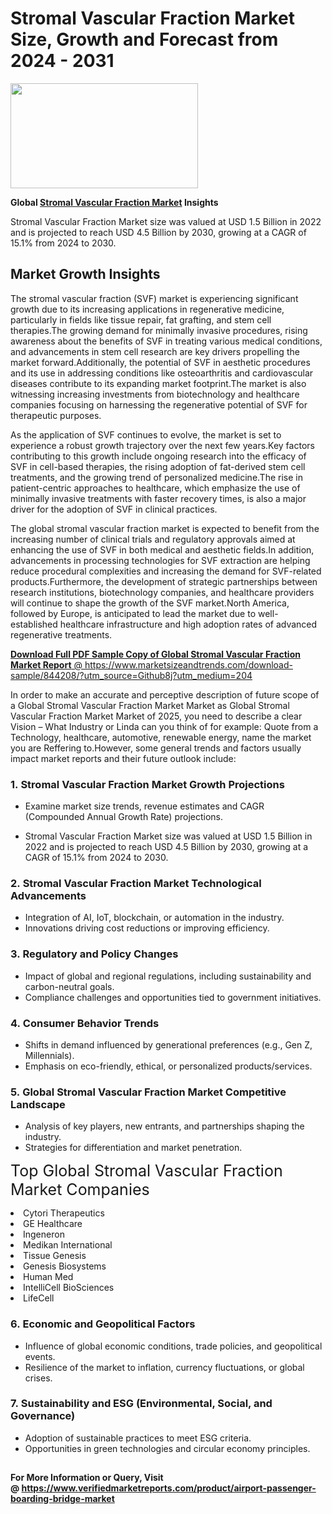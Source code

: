 <H1>Stromal Vascular Fraction Market Size, Growth and Forecast from 2024 - 2031</H1><img class="aligncenter size-medium wp-image-584254" src="https://thirdeyenews.in/wp-content/uploads/2024/09/Global-Market-Research-300x168.jpeg" alt="" width="300" height="168" /><p><strong>Global&nbsp;<a href="https://www.marketsizeandtrends.com/download-sample/844208/?utm_source=Github8j?utm_medium=204">Stromal Vascular Fraction Market</a> Insights</strong></p><p>Stromal Vascular Fraction Market size was valued at USD 1.5 Billion in 2022 and is projected to reach USD 4.5 Billion by 2030, growing at a CAGR of 15.1% from 2024 to 2030.</p><p><h2>Market Growth Insights</h2> <p>The stromal vascular fraction (SVF) market is experiencing significant growth due to its increasing applications in regenerative medicine, particularly in fields like tissue repair, fat grafting, and stem cell therapies.The growing demand for minimally invasive procedures, rising awareness about the benefits of SVF in treating various medical conditions, and advancements in stem cell research are key drivers propelling the market forward.Additionally, the potential of SVF in aesthetic procedures and its use in addressing conditions like osteoarthritis and cardiovascular diseases contribute to its expanding market footprint.The market is also witnessing increasing investments from biotechnology and healthcare companies focusing on harnessing the regenerative potential of SVF for therapeutic purposes.</p> <p><a href="download_sample_link"></a></p> <p>As the application of SVF continues to evolve, the market is set to experience a robust growth trajectory over the next few years.Key factors contributing to this growth include ongoing research into the efficacy of SVF in cell-based therapies, the rising adoption of fat-derived stem cell treatments, and the growing trend of personalized medicine.The rise in patient-centric approaches to healthcare, which emphasize the use of minimally invasive treatments with faster recovery times, is also a major driver for the adoption of SVF in clinical practices.</p> <p>The global stromal vascular fraction market is expected to benefit from the increasing number of clinical trials and regulatory approvals aimed at enhancing the use of SVF in both medical and aesthetic fields.In addition, advancements in processing technologies for SVF extraction are helping reduce procedural complexities and increasing the demand for SVF-related products.Furthermore, the development of strategic partnerships between research institutions, biotechnology companies, and healthcare providers will continue to shape the growth of the SVF market.North America, followed by Europe, is anticipated to lead the market due to well-established healthcare infrastructure and high adoption rates of advanced regenerative treatments.</p> <p><a href="download_sample_link"></a></p> <p><a href="get_more_link"></p><p><span class=""><strong>Download Full PDF Sample Copy of Global Stromal Vascular Fraction Market Report</strong> @ <a href="https://www.marketsizeandtrends.com/download-sample/844208/?utm_source=Github8j?utm_medium=204" target="_blank">https://www.marketsizeandtrends.com/download-sample/844208/?utm_source=Github8j?utm_medium=204</a></span></p><p>In order to make an accurate and perceptive description of future scope of a Global&nbsp;Stromal Vascular Fraction Market Market as Global&nbsp;Stromal Vascular Fraction Market Market of 2025, you need to describe a clear Vision &ndash; What Industry or Linda can you think of for example: Quote from a Technology, healthcare, automotive, renewable energy, name the market you are Reffering to.However, some general trends and factors usually impact market reports and their future outlook include:</p><h3>1.&nbsp;<strong>Stromal Vascular Fraction Market Growth Projections</strong></h3><ul><li>Examine market size trends, revenue estimates and CAGR (Compounded Annual Growth Rate) projections.</li><li><p>Stromal Vascular Fraction Market size was valued at USD 1.5 Billion in 2022 and is projected to reach USD 4.5 Billion by 2030, growing at a CAGR of 15.1% from 2024 to 2030.</p></li></ul><h3>2.&nbsp;<strong>Stromal Vascular Fraction Market Technological Advancements</strong></h3><ul><li>Integration of AI, IoT, blockchain, or automation in the industry.</li><li>Innovations driving cost reductions or improving efficiency.</li></ul><h3>3.&nbsp;<strong>Regulatory and Policy Changes</strong></h3><ul><li>Impact of global and regional regulations, including sustainability and carbon-neutral goals.</li><li>Compliance challenges and opportunities tied to government initiatives.</li></ul><h3>4.&nbsp;<strong>Consumer Behavior Trends</strong></h3><ul><li>Shifts in demand influenced by generational preferences (e.g., Gen Z, Millennials).</li><li>Emphasis on eco-friendly, ethical, or personalized products/services.</li></ul><h3>5.&nbsp;<strong>Global Stromal Vascular Fraction Market Competitive Landscape</strong></h3><ul><li>Analysis of key players, new entrants, and partnerships shaping the industry.</li><li>Strategies for differentiation and market penetration.</li></ul><p data-pm-slice="1 1 []"><span style="color: inherit; font-family: inherit; font-size: 25px;">Top Global Stromal Vascular Fraction Market Companies</span></p><div class="" data-test-id=""><p><li>Cytori Therapeutics</li><li> GE Healthcare</li><li> Ingeneron</li><li> Medikan International</li><li> Tissue Genesis</li><li> Genesis Biosystems</li><li> Human Med</li><li> IntelliCell BioSciences</li><li> LifeCell</li></p></div><h3>6.&nbsp;<strong>Economic and Geopolitical Factors</strong></h3><ul><li>Influence of global economic conditions, trade policies, and geopolitical events.</li><li>Resilience of the market to inflation, currency fluctuations, or global crises.</li></ul><h3>7.&nbsp;<strong>Sustainability and ESG (Environmental, Social, and Governance)</strong></h3><ul><li>Adoption of sustainable practices to meet ESG criteria.</li><li>Opportunities in green technologies and circular economy principles.</li></ul><h2><strong style="font-size: 14px;">For More Information or Query, Visit @&nbsp;</strong><a style="background-color: #ffffff; font-size: 14px;" href="https://www.marketsizeandtrends.com/report/stromal-vascular-fraction-market/" target="_blank">https://www.verifiedmarketreports.com/product/airport-passenger-boarding-bridge-market</a></h2>
